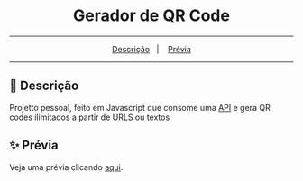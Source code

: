 <div align="center">
  <h1>Gerador de QR Code</h1>
</div>
<hr/>

<p align="center">
  <a href="#pushpin-Descrição">Descrição</a>&nbsp;&nbsp;&nbsp;|&nbsp;&nbsp;&nbsp;
  <a href="#sparkles-Prévia">Prévia</a>
</p>
<hr/>

## :pushpin: Descrição
Projetto pessoal, feito em Javascript que consome uma [API](https://goqr.me/api/) e gera QR codes ilimitados a partir de URLS ou textos

## :sparkles: Prévia
Veja uma prévia clicando [aqui](https://qr-code-generator-delta-eight.vercel.app/).
